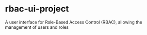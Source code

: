 # rbac-ui-project
A user interface for Role-Based Access Control (RBAC), allowing the management of users and roles
